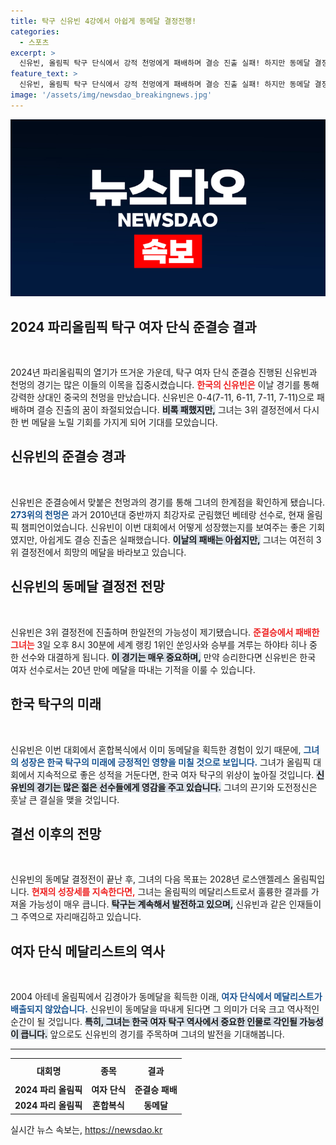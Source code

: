 ```yaml
---
title: 탁구 신유빈 4강에서 아쉽게 동메달 결정전행!
categories:
  - 스포츠
excerpt: >
  신유빈, 올림픽 탁구 단식에서 강적 천멍에게 패배하며 결승 진출 실패! 하지만 동메달 결정전에서 20년 만의 역사를 쓸 기회를 잡았다. 3일 오후 8시 30분, 그녀의 마지막 경기에 주목하라!
feature_text: >
  신유빈, 올림픽 탁구 단식에서 강적 천멍에게 패배하며 결승 진출 실패! 하지만 동메달 결정전에서 20년 만의 역사를 쓸 기회를 잡았다. 3일 오후 8시 30분, 그녀의 마지막 경기에 주목하라!
image: '/assets/img/newsdao_breakingnews.jpg'
---
```


<p><img src="/assets/img/newsdao_breakingnews.jpg" alt="flaretime 속보" /></p>

<h2 data-ke-size="size26">2024 파리올림픽 탁구 여자 단식 준결승 결과</h2>

<p data-ke-size="size16">&nbsp;</p>

<p>2024년 파리올림픽의 열기가 뜨거운 가운데, 탁구 여자 단식 준결승 진행된 신유빈과 천멍의 경기는 많은 이들의 이목을 집중시켰습니다. <b><span style="color: #ee2323;">한국의 신유빈은</span></b> 이날 경기를 통해 강력한 상대인 중국의 천멍을 만났습니다. 신유빈은 0-4(7-11, 6-11, 7-11, 7-11)으로 패배하며 결승 진출의 꿈이 좌절되었습니다. <b><span style="background-color: #21538527;">비록 패했지만,</span></b> 그녀는 3위 결정전에서 다시 한 번 메달을 노릴 기회를 가지게 되어 기대를 모았습니다.</p>

<h2 data-ke-size="size26">신유빈의 준결승 경과</h2>

<p data-ke-size="size16">&nbsp;</p>

<p>신유빈은 준결승에서 맞붙은 천멍과의 경기를 통해 그녀의 한계점을 확인하게 됐습니다. <b><span style="color: #1a5490;">273위의 천멍은</span></b> 과거 2010년대 중반까지 최강자로 군림했던 베테랑 선수로, 현재 올림픽 챔피언이었습니다. 신유빈이 이번 대회에서 어떻게 성장했는지를 보여주는 좋은 기회였지만, 아쉽게도 결승 진출은 실패했습니다. <b><span style="background-color: #21538527;">이날의 패배는 아쉽지만,</span></b> 그녀는 여전히 3위 결정전에서 희망의 메달을 바라보고 있습니다.</p>

<h2 data-ke-size="size26">신유빈의 동메달 결정전 전망</h2>

<p data-ke-size="size16">&nbsp;</p>

<p>신유빈은 3위 결정전에 진출하며 한일전의 가능성이 제기됐습니다. <b><span style="color: #ee2323;">준결승에서 패배한 그녀는</span></b> 3일 오후 8시 30분에 세계 랭킹 1위인 쑨잉사와 승부를 겨루는 하야타 히나 중 한 선수와 대결하게 됩니다. <b><span style="background-color: #21538527;">이 경기는 매우 중요하며,</span></b> 만약 승리한다면 신유빈은 한국 여자 선수로서는 20년 만에 메달을 따내는 기적을 이룰 수 있습니다.</p>

<h2 data-ke-size="size26">한국 탁구의 미래</h2>

<p data-ke-size="size16">&nbsp;</p>

<p>신유빈은 이번 대회에서 혼합복식에서 이미 동메달을 획득한 경험이 있기 때문에, <b><span style="color: #1a5490;">그녀의 성장은 한국 탁구의 미래에 긍정적인 영향을 미칠 것으로 보입니다.</span></b> 그녀가 올림픽 대회에서 지속적으로 좋은 성적을 거둔다면, 한국 여자 탁구의 위상이 높아질 것입니다. <b><span style="background-color: #21538527;">신유빈의 경기는 많은 젊은 선수들에게 영감을 주고 있습니다.</span></b> 그녀의 끈기와 도전정신은 훗날 큰 결실을 맺을 것입니다.</p>

<h2 data-ke-size="size26">결선 이후의 전망</h2>

<p data-ke-size="size16">&nbsp;</p>

<p>신유빈의 동메달 결정전이 끝난 후, 그녀의 다음 목표는 2028년 로스앤젤레스 올림픽입니다. <b><span style="color: #ee2323;">현재의 성장세를 지속한다면,</span></b> 그녀는 올림픽의 메달리스트로서 훌륭한 결과를 가져올 가능성이 매우 큽니다. <b><span style="background-color: #21538527;">탁구는 계속해서 발전하고 있으며,</span></b> 신유빈과 같은 인재들이 그 주역으로 자리매김하고 있습니다.</p>

<h2 data-ke-size="size26">여자 단식 메달리스트의 역사</h2>

<p data-ke-size="size16">&nbsp;</p>

<p>2004 아테네 올림픽에서 김경아가 동메달을 획득한 이래, <b><span style="color: #1a5490;">여자 단식에서 메달리스트가 배출되지 않았습니다.</span></b> 신유빈이 동메달을 따내게 된다면 그 의미가 더욱 크고 역사적인 순간이 될 것입니다. <b><span style="background-color: #21538527;">특히, 그녀는 한국 여자 탁구 역사에서 중요한 인물로 각인될 가능성이 큽니다.</span></b> 앞으로도 신유빈의 경기를 주목하며 그녀의 발전을 기대해봅니다.</p>

<hr>

<table style="width: 100%; border-collapse: collapse;">
  <tr>
    <th style="text-align: center; height: 30px;"><b>대회명</b></th>
    <th style="text-align: center; height: 30px;"><b>종목</b></th>
    <th style="text-align: center; height: 30px;"><b>결과</b></th>
  </tr>
  <tr>
    <td style="text-align: center; height: 20px;"><b>2024 파리 올림픽</b></td>
    <td style="text-align: center; height: 20px;"><b>여자 단식</b></td>
    <td style="text-align: center; height: 20px;"><b>준결승 패배</b></td>
  </tr>
  <tr>
    <td style="text-align: center; height: 20px;"><b>2024 파리 올림픽</b></td>
    <td style="text-align: center; height: 20px;"><b>혼합복식</b></td>
    <td style="text-align: center; height: 20px;"><b>동메달</b></td>
  </tr>
</table>
실시간 뉴스 속보는, <a href="https://newsdao.kr" rel="dofollow">https://newsdao.kr</a>


